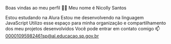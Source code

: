 Boas vindas ao meu perfil 💙💙
Meu nome é Nicolly Santos

Estou estudando na Alura
Estou me desenvolvendo na linguagem JavaScript
Utilizo esse espaço para minha organização e compartilhamento dos meu projetos desenvolvidos
Você pode entrar em contato comigo 📫
00001095982461sp@al.educacao.sp.gov.br

